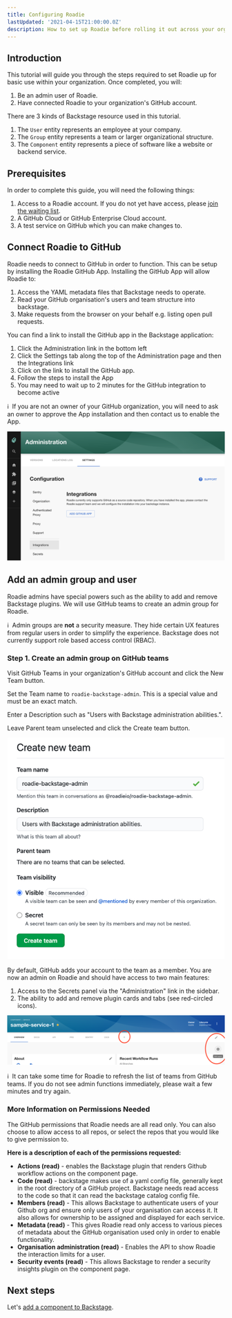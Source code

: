 ```yaml
---
title: Configuring Roadie
lastUpdated: '2021-04-15T21:00:00.0Z'
description: How to set up Roadie before rolling it out across your organization.
---
```


## Introduction

This tutorial will guide you through the steps required to set Roadie up for basic use within your organization. Once completed, you will:

 1. Be an admin user of Roadie.
 2. Have connected Roadie to your organization's GitHub account.

There are 3 kinds of Backstage resource used in this tutorial.

1. The `User` entity represents an employee at your company.
2. The `Group` entity represents a team or larger organizational structure.
3. The `Component` entity represents a piece of software like a website or backend service.

## Prerequisites

In order to complete this guide, you will need the following things:

1. Access to a Roadie account. If you do not yet have access, please [join the waiting list](/evaluation-request).
2. A GitHub Cloud or GitHub Enterprise Cloud account.
3. A test service on GitHub which you can make changes to.

## Connect Roadie to GitHub


Roadie needs to connect to GitHub in order to function. This can be setup by installing the Roadie GitHub App.
Installing the GitHub App will allow Roadie to:

1.  Access the YAML metadata files that Backstage needs to operate.
2.  Read your GitHub organisation's users and team structure into backstage.  
3.  Make requests from the browser on your behalf e.g. listing open pull requests.

You can find a link to install the GitHub app in the Backstage application:

1. Click the Administration link in the bottom left
2. Click the Settings tab along the top of the Administration page and then the Integrations link
3. Click on the link to install the GitHub app.
4. Follow the steps to install the App
5. You may need to wait up to 2 minutes for the GitHub integration to become active

ℹ️  &nbsp;If you are not an owner of your GitHub organization, you will need to ask an owner to approve the App installation and then contact us to enable the App.

![Install GitHub App](./install-github-app.png)

## Add an admin group and user

Roadie admins have special powers such as the ability to add and remove Backstage plugins. We will use GitHub teams to create an admin group for Roadie.

ℹ️  &nbsp;Admin groups are **not** a security measure. They hide certain UX features from regular users in order to simplify the experience. Backstage does not currently support role based access control (RBAC).

### Step 1. Create an admin group on GitHub teams

Visit GitHub Teams in your organization's GitHub account and click the New Team button.

Set the Team name to `roadie-backstage-admin`. This is a special value and must be an exact match.

Enter a Description such as "Users with Backstage administration abilities.".

Leave Parent team unselected and click the Create team button.

![Form for creating a team on GitHub](./github-create-team-form.png)

By default, GitHub adds your account to the team as a member. You are now an admin on Roadie and should have access to two main features:

1. Access to the Secrets panel via the "Administration" link in the sidebar.
2. The ability to add and remove plugin cards and tabs (see red-circled icons).

![Standard Backstage interface with some admin features highlighted with circles](./admin-features-edit-page.png)

ℹ️  &nbsp;It can take some time for Roadie to refresh the list of teams from GitHub teams. If you do not see admin functions immediately, please wait a few minutes and try again.

### More Information on Permissions Needed
The GitHub permissions that Roadie needs are all read only. You can also choose to allow access to all repos, or select the repos that you would like to give permission to.

**Here is a description of each of the permissions requested:**
- **Actions (read)** - enables the Backstage plugin that renders Github workflow actions on the component page.
- **Code (read)** - backstage makes use of a yaml config file, generally kept in the root directory of a GitHub project. Backstage needs read access to the code so  that it can read the backstage catalog config file.
- **Members (read)** - This allows Backstage to authenticate users of your Github org and ensure only users of your organisation can access it. It also allows for ownership to be assigned and displayed for each service. 
- **Metadata (read)** - This gives Roadie read only access to various pieces of metadata about the  GitHub organisation used only in order to enable functionality.
- **Organisation administration (read)** - Enables the API to show Roadie the interaction limits for a user. 
- **Security events (read)** - This allows Backstage to render a security insights plugin on the component page.

## Next steps

Let's [add a component to Backstage](/docs/getting-started/adding-components/).
